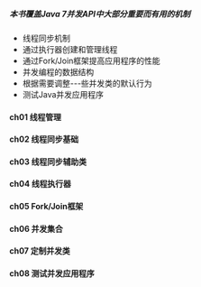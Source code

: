 ##### 本书覆盖Java 7并发API中大部分重要而有用的机制

- 线程同步机制
- 通过执行器创建和管理线程
- 通过Fork/Join框架提高应用程序的性能
- 并发编程的数据结构
- 根据需要调整---些并发类的默认行为
- 测试Java并发应用程序

#### ch01 线程管理
#### ch02 线程同步基础
#### ch03 线程同步辅助类
#### ch04 线程执行器
#### ch05 Fork/Join框架
#### ch06 并发集合
#### ch07 定制并发类
#### ch08 测试并发应用程序



